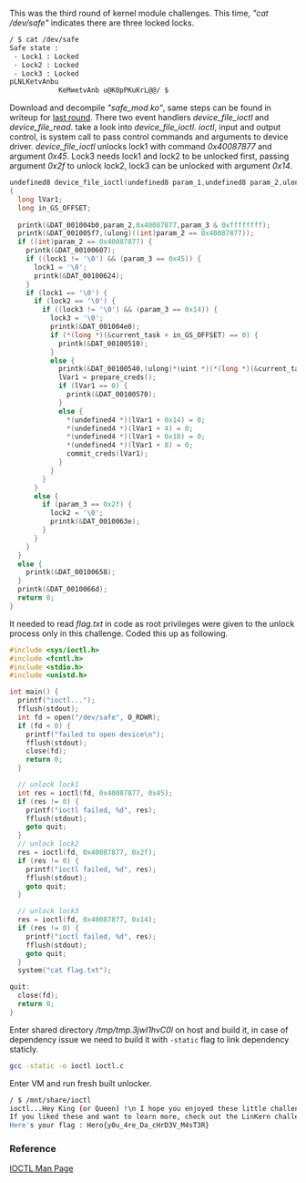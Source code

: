 
This was the third round of kernel module challenges. This time, *"cat /dev/safe"* indicates there are three locked locks.

```bash
/ $ cat /dev/safe
Safe state :
 - Lock1 : Locked
 - Lock2 : Locked
 - Lock3 : Locked
pLNLKetvAnbu
            KeMиetvAnb u@K0pPKuKrL@@/ $
```

Download and decompile *"safe_mod.ko"*, same steps can be found in writeup for [last round](../kernel-module-2/writeup.md). There two event handlers *device_file_ioctl* and *device_file_read*. take a look into *device_file_ioctl*. *ioctl*, input and output control, is system call to pass control commands and arguments to device driver. *device_file_ioctl* unlocks lock1 with command *0x40087877* and argument *0x45*. Lock3 needs lock1 and lock2 to be unlocked first, passing argument *0x2f* to unlock lock2, lock3 can be unlocked with argument *0x14*.

```c
undefined8 device_file_ioctl(undefined8 param_1,undefined8 param_2,ulong param_3)
{
  long lVar1;
  long in_GS_OFFSET;
  
  printk(&DAT_001004b0,param_2,0x40087877,param_3 & 0xffffffff);
  printk(&DAT_001005f7,(ulong)((int)param_2 == 0x40087877));
  if ((int)param_2 == 0x40087877) {
    printk(&DAT_00100607);
    if ((lock1 != '\0') && (param_3 == 0x45)) {
      lock1 = '\0';
      printk(&DAT_00100624);
    }
    if (lock1 == '\0') {
      if (lock2 == '\0') {
        if ((lock3 != '\0') && (param_3 == 0x14)) {
          lock3 = '\0';
          printk(&DAT_001004e0);
          if (*(long *)(&current_task + in_GS_OFFSET) == 0) {
            printk(&DAT_00100510);
          }
          else {
            printk(&DAT_00100540,(ulong)*(uint *)(*(long *)(&current_task + in_GS_OFFSET) + 0x4e8));
            lVar1 = prepare_creds();
            if (lVar1 == 0) {
              printk(&DAT_00100570);
            }
            else {
              *(undefined4 *)(lVar1 + 0x14) = 0;
              *(undefined4 *)(lVar1 + 4) = 0;
              *(undefined4 *)(lVar1 + 0x18) = 0;
              *(undefined4 *)(lVar1 + 8) = 0;
              commit_creds(lVar1);
            }
          }
        }
      }
      else {
        if (param_3 == 0x2f) {
          lock2 = '\0';
          printk(&DAT_0010063e);
        }
      }
    }
  }
  else {
    printk(&DAT_00100658);
  }
  printk(&DAT_0010066d);
  return 0;
}
```

It needed to read *flag.txt* in code as root privileges were given to the unlock process only in this challenge. Coded this up as following.

```c
#include <sys/ioctl.h>
#include <fcntl.h>
#include <stdio.h>
#include <unistd.h>

int main() {
  printf("ioctl...");
  fflush(stdout);
  int fd = open("/dev/safe", O_RDWR);
  if (fd < 0) {
    printf("failed to open device\n");
    fflush(stdout);
    close(fd);
    return 0;
  }

  // unlock lock1
  int res = ioctl(fd, 0x40087877, 0x45);
  if (res != 0) {
    printf("ioctl failed, %d", res);
    fflush(stdout);
    goto quit;
  }
  // unlock lock2
  res = ioctl(fd, 0x40087877, 0x2f);
  if (res != 0) {
    printf("ioctl failed, %d", res);
    fflush(stdout);
    goto quit;
  }

  // unlock lock3
  res = ioctl(fd, 0x40087877, 0x14);
  if (res != 0) {
    printf("ioctl failed, %d", res);
    fflush(stdout);
    goto quit;
  }
  system("cat flag.txt");

quit:
  close(fd);
  return 0;
}
```

Enter shared directory */tmp/tmp.3jwI1hvC0l* on host and build it, in case of dependency issue we need to build it with ``-static`` flag to link dependency staticly.

```bash
gcc -static -o ioctl ioctl.c
```

Enter VM and run fresh built unlocker.

```bash
/ $ /mnt/share/ioctl
ioctl...Hey King (or Queen) !\n I hope you enjoyed these little challenges (this really served as an introduction).\n
If you liked these and want to learn more, check out the LinKern challenges on root-me ! :)\n Anyway, well played, because it's really not that easy..
Here's your flag : Hero{y0u_4re_Da_cHrD3V_M4sT3R}
```

### Reference

[IOCTL Man Page](https://man7.org/linux/man-pages/man2/ioctl.2.html)
